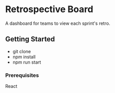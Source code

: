 # Retrospective Board

A dashboard for teams to view each sprint's retro.

## Getting Started
- git clone
- npm install
- npm run start



### Prerequisites
React
